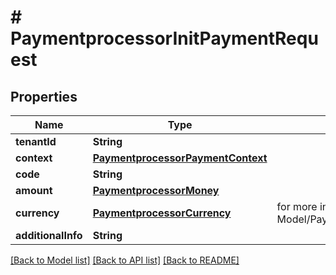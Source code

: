 # # PaymentprocessorInitPaymentRequest


## Properties 


Name | Type | Description | Notes
------------ | ------------- | ------------- | -------------
**tenantId**| **String** |   |
**context**| [**PaymentprocessorPaymentContext**](PaymentprocessorPaymentContext.md) |   | [optional]
**code**| **String** |   |
**amount**| [**PaymentprocessorMoney**](PaymentprocessorMoney.md) |   | [optional]
**currency**| [**PaymentprocessorCurrency**](PaymentprocessorCurrency.md) |  for more information please, see Model/PaymentprocessorCurrency.php  | [optional] [default to PaymentprocessorCurrency.XXX]
**additionalInfo**| **String** |   | [optional]


[[Back to Model list]](../../README.md#models) [[Back to API list]](../../README.md#endpoints) [[Back to README]](../../README.md)

